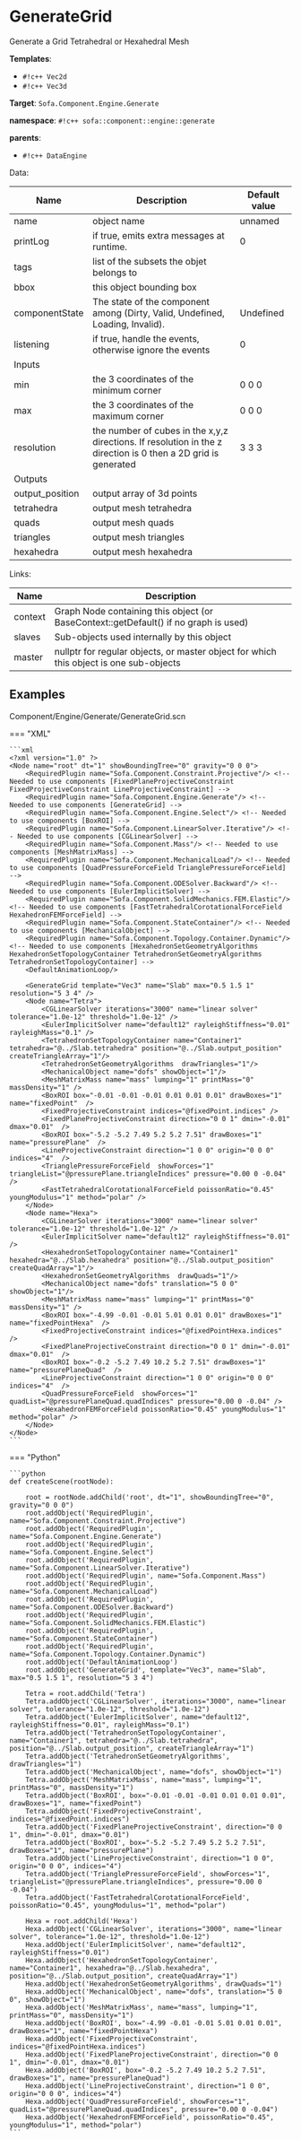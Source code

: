# GenerateGrid

Generate a Grid Tetrahedral or Hexahedral Mesh


__Templates__:

- `#!c++ Vec2d`
- `#!c++ Vec3d`

__Target__: `Sofa.Component.Engine.Generate`

__namespace__: `#!c++ sofa::component::engine::generate`

__parents__: 

- `#!c++ DataEngine`

Data: 

<table>
<thead>
    <tr>
        <th>Name</th>
        <th>Description</th>
        <th>Default value</th>
    </tr>
</thead>
<tbody>
	<tr>
		<td>name</td>
		<td>
object name
</td>
		<td>unnamed</td>
	</tr>
	<tr>
		<td>printLog</td>
		<td>
if true, emits extra messages at runtime.
</td>
		<td>0</td>
	</tr>
	<tr>
		<td>tags</td>
		<td>
list of the subsets the objet belongs to
</td>
		<td></td>
	</tr>
	<tr>
		<td>bbox</td>
		<td>
this object bounding box
</td>
		<td></td>
	</tr>
	<tr>
		<td>componentState</td>
		<td>
The state of the component among (Dirty, Valid, Undefined, Loading, Invalid).
</td>
		<td>Undefined</td>
	</tr>
	<tr>
		<td>listening</td>
		<td>
if true, handle the events, otherwise ignore the events
</td>
		<td>0</td>
	</tr>
	<tr>
		<td colspan="3">Inputs</td>
	</tr>
	<tr>
		<td>min</td>
		<td>
the 3 coordinates of the minimum corner
</td>
		<td>0 0 0</td>
	</tr>
	<tr>
		<td>max</td>
		<td>
the 3 coordinates of the maximum corner
</td>
		<td>0 0 0</td>
	</tr>
	<tr>
		<td>resolution</td>
		<td>
the number of cubes in the x,y,z directions. If resolution in the z direction is  0 then a 2D grid is generated
</td>
		<td>3 3 3</td>
	</tr>
	<tr>
		<td colspan="3">Outputs</td>
	</tr>
	<tr>
		<td>output_position</td>
		<td>
output array of 3d points
</td>
		<td></td>
	</tr>
	<tr>
		<td>tetrahedra</td>
		<td>
output mesh tetrahedra
</td>
		<td></td>
	</tr>
	<tr>
		<td>quads</td>
		<td>
output mesh quads
</td>
		<td></td>
	</tr>
	<tr>
		<td>triangles</td>
		<td>
output mesh triangles
</td>
		<td></td>
	</tr>
	<tr>
		<td>hexahedra</td>
		<td>
output mesh hexahedra
</td>
		<td></td>
	</tr>

</tbody>
</table>

Links: 

| Name | Description |
| ---- | ----------- |
|context|Graph Node containing this object (or BaseContext::getDefault() if no graph is used)|
|slaves|Sub-objects used internally by this object|
|master|nullptr for regular objects, or master object for which this object is one sub-objects|



## Examples

Component/Engine/Generate/GenerateGrid.scn

=== "XML"

    ```xml
    <?xml version="1.0" ?>
    <Node name="root" dt="1" showBoundingTree="0" gravity="0 0 0">
        <RequiredPlugin name="Sofa.Component.Constraint.Projective"/> <!-- Needed to use components [FixedPlaneProjectiveConstraint FixedProjectiveConstraint LineProjectiveConstraint] -->
        <RequiredPlugin name="Sofa.Component.Engine.Generate"/> <!-- Needed to use components [GenerateGrid] -->
        <RequiredPlugin name="Sofa.Component.Engine.Select"/> <!-- Needed to use components [BoxROI] -->
        <RequiredPlugin name="Sofa.Component.LinearSolver.Iterative"/> <!-- Needed to use components [CGLinearSolver] -->
        <RequiredPlugin name="Sofa.Component.Mass"/> <!-- Needed to use components [MeshMatrixMass] -->
        <RequiredPlugin name="Sofa.Component.MechanicalLoad"/> <!-- Needed to use components [QuadPressureForceField TrianglePressureForceField] -->
        <RequiredPlugin name="Sofa.Component.ODESolver.Backward"/> <!-- Needed to use components [EulerImplicitSolver] -->
        <RequiredPlugin name="Sofa.Component.SolidMechanics.FEM.Elastic"/> <!-- Needed to use components [FastTetrahedralCorotationalForceField HexahedronFEMForceField] -->
        <RequiredPlugin name="Sofa.Component.StateContainer"/> <!-- Needed to use components [MechanicalObject] -->
        <RequiredPlugin name="Sofa.Component.Topology.Container.Dynamic"/> <!-- Needed to use components [HexahedronSetGeometryAlgorithms HexahedronSetTopologyContainer TetrahedronSetGeometryAlgorithms TetrahedronSetTopologyContainer] -->
        <DefaultAnimationLoop/>
    
        <GenerateGrid template="Vec3" name="Slab" max="0.5 1.5 1" resolution="5 3 4" />
        <Node name="Tetra">
            <CGLinearSolver iterations="3000" name="linear solver" tolerance="1.0e-12" threshold="1.0e-12" /> 
            <EulerImplicitSolver name="default12" rayleighStiffness="0.01"  rayleighMass="0.1" />
            <TetrahedronSetTopologyContainer name="Container1" tetrahedra="@../Slab.tetrahedra" position="@../Slab.output_position" createTriangleArray="1"/>
            <TetrahedronSetGeometryAlgorithms  drawTriangles="1"/>
            <MechanicalObject name="dofs" showObject="1"/>
            <MeshMatrixMass name="mass" lumping="1" printMass="0" massDensity="1" />	
            <BoxROI box="-0.01 -0.01 -0.01 0.01 0.01 0.01" drawBoxes="1" name="fixedPoint"  />
            <FixedProjectiveConstraint indices="@fixedPoint.indices" />
            <FixedPlaneProjectiveConstraint direction="0 0 1" dmin="-0.01" dmax="0.01"  />
            <BoxROI box="-5.2 -5.2 7.49 5.2 5.2 7.51" drawBoxes="1" name="pressurePlane"  />
            <LineProjectiveConstraint direction="1 0 0" origin="0 0 0" indices="4"  />
            <TrianglePressureForceField  showForces="1"  triangleList="@pressurePlane.triangleIndices" pressure="0.00 0 -0.04" />
            <FastTetrahedralCorotationalForceField poissonRatio="0.45" youngModulus="1" method="polar" /> 
        </Node>
        <Node name="Hexa">
            <CGLinearSolver iterations="3000" name="linear solver" tolerance="1.0e-12" threshold="1.0e-12" /> 
            <EulerImplicitSolver name="default12" rayleighStiffness="0.01" />
            <HexahedronSetTopologyContainer name="Container1" hexahedra="@../Slab.hexahedra" position="@../Slab.output_position" createQuadArray="1"/>
            <HexahedronSetGeometryAlgorithms  drawQuads="1"/>
            <MechanicalObject name="dofs" translation="5 0 0" showObject="1"/>
            <MeshMatrixMass name="mass" lumping="1" printMass="0" massDensity="1" />	
            <BoxROI box="-4.99 -0.01 -0.01 5.01 0.01 0.01" drawBoxes="1" name="fixedPointHexa"  />
            <FixedProjectiveConstraint indices="@fixedPointHexa.indices" />
            <FixedPlaneProjectiveConstraint direction="0 0 1" dmin="-0.01" dmax="0.01"  />
            <BoxROI box="-0.2 -5.2 7.49 10.2 5.2 7.51" drawBoxes="1" name="pressurePlaneQuad"  />
            <LineProjectiveConstraint direction="1 0 0" origin="0 0 0" indices="4"  />
            <QuadPressureForceField  showForces="1"  quadList="@pressurePlaneQuad.quadIndices" pressure="0.00 0 -0.04" />
            <HexahedronFEMForceField poissonRatio="0.45" youngModulus="1" method="polar" /> 
        </Node>
    </Node>
    ```

=== "Python"

    ```python
    def createScene(rootNode):

        root = rootNode.addChild('root', dt="1", showBoundingTree="0", gravity="0 0 0")
        root.addObject('RequiredPlugin', name="Sofa.Component.Constraint.Projective")
        root.addObject('RequiredPlugin', name="Sofa.Component.Engine.Generate")
        root.addObject('RequiredPlugin', name="Sofa.Component.Engine.Select")
        root.addObject('RequiredPlugin', name="Sofa.Component.LinearSolver.Iterative")
        root.addObject('RequiredPlugin', name="Sofa.Component.Mass")
        root.addObject('RequiredPlugin', name="Sofa.Component.MechanicalLoad")
        root.addObject('RequiredPlugin', name="Sofa.Component.ODESolver.Backward")
        root.addObject('RequiredPlugin', name="Sofa.Component.SolidMechanics.FEM.Elastic")
        root.addObject('RequiredPlugin', name="Sofa.Component.StateContainer")
        root.addObject('RequiredPlugin', name="Sofa.Component.Topology.Container.Dynamic")
        root.addObject('DefaultAnimationLoop')
        root.addObject('GenerateGrid', template="Vec3", name="Slab", max="0.5 1.5 1", resolution="5 3 4")

        Tetra = root.addChild('Tetra')
        Tetra.addObject('CGLinearSolver', iterations="3000", name="linear solver", tolerance="1.0e-12", threshold="1.0e-12")
        Tetra.addObject('EulerImplicitSolver', name="default12", rayleighStiffness="0.01", rayleighMass="0.1")
        Tetra.addObject('TetrahedronSetTopologyContainer', name="Container1", tetrahedra="@../Slab.tetrahedra", position="@../Slab.output_position", createTriangleArray="1")
        Tetra.addObject('TetrahedronSetGeometryAlgorithms', drawTriangles="1")
        Tetra.addObject('MechanicalObject', name="dofs", showObject="1")
        Tetra.addObject('MeshMatrixMass', name="mass", lumping="1", printMass="0", massDensity="1")
        Tetra.addObject('BoxROI', box="-0.01 -0.01 -0.01 0.01 0.01 0.01", drawBoxes="1", name="fixedPoint")
        Tetra.addObject('FixedProjectiveConstraint', indices="@fixedPoint.indices")
        Tetra.addObject('FixedPlaneProjectiveConstraint', direction="0 0 1", dmin="-0.01", dmax="0.01")
        Tetra.addObject('BoxROI', box="-5.2 -5.2 7.49 5.2 5.2 7.51", drawBoxes="1", name="pressurePlane")
        Tetra.addObject('LineProjectiveConstraint', direction="1 0 0", origin="0 0 0", indices="4")
        Tetra.addObject('TrianglePressureForceField', showForces="1", triangleList="@pressurePlane.triangleIndices", pressure="0.00 0 -0.04")
        Tetra.addObject('FastTetrahedralCorotationalForceField', poissonRatio="0.45", youngModulus="1", method="polar")

        Hexa = root.addChild('Hexa')
        Hexa.addObject('CGLinearSolver', iterations="3000", name="linear solver", tolerance="1.0e-12", threshold="1.0e-12")
        Hexa.addObject('EulerImplicitSolver', name="default12", rayleighStiffness="0.01")
        Hexa.addObject('HexahedronSetTopologyContainer', name="Container1", hexahedra="@../Slab.hexahedra", position="@../Slab.output_position", createQuadArray="1")
        Hexa.addObject('HexahedronSetGeometryAlgorithms', drawQuads="1")
        Hexa.addObject('MechanicalObject', name="dofs", translation="5 0 0", showObject="1")
        Hexa.addObject('MeshMatrixMass', name="mass", lumping="1", printMass="0", massDensity="1")
        Hexa.addObject('BoxROI', box="-4.99 -0.01 -0.01 5.01 0.01 0.01", drawBoxes="1", name="fixedPointHexa")
        Hexa.addObject('FixedProjectiveConstraint', indices="@fixedPointHexa.indices")
        Hexa.addObject('FixedPlaneProjectiveConstraint', direction="0 0 1", dmin="-0.01", dmax="0.01")
        Hexa.addObject('BoxROI', box="-0.2 -5.2 7.49 10.2 5.2 7.51", drawBoxes="1", name="pressurePlaneQuad")
        Hexa.addObject('LineProjectiveConstraint', direction="1 0 0", origin="0 0 0", indices="4")
        Hexa.addObject('QuadPressureForceField', showForces="1", quadList="@pressurePlaneQuad.quadIndices", pressure="0.00 0 -0.04")
        Hexa.addObject('HexahedronFEMForceField', poissonRatio="0.45", youngModulus="1", method="polar")
    ```

